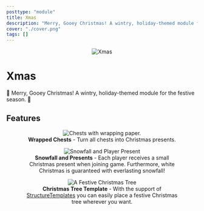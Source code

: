 ```yaml
---
posttype: "module" 
title: Xmas
description: "Merry, Gooey Christmas! A wintry, holiday-themed module for the festive season."
cover: "./cover.png"
tags: []
---
```

<p align="center">
<img src="./docs/banner.png" alt="Xmas"/>
</p>

# Xmas

🎄 Merry, Gooey Christmas! A wintry, holiday-themed module for the festive season. 🎁

## Features

<div align="center">
<figure>
<img src="./docs/chests.jpg" alt="Chests with wrapping paper.">
<figcaption><b>Wrapped Chests</b> - Turn all chests into Christmas presents.</figcaption>
</figure>
</div>

<div align="center">
<figure>
<img src="./docs/snow_and_present.jpg" alt="Snowfall and Player Present">
<figcaption><b>Snowfall and Presents</b> - Each player receives a small Christmas present when joining game. Furthermore, white Christmas is guaranteed with everlasting snowfall!</figcaption>
</figure>
</div>

<div align="center">
<figure>
<img src="./docs/xmas_tree.jpg" alt="A Festive Christmas Tree">
<figcaption><b>Christmas Tree Template</b> - With the support of <a href="https://github.com/Terasology/StructureTemplates">StructureTemplates</a> you can easily place a festive Christmas tree wherever you want.</figcaption>
</figure>
</div>
